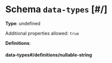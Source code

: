 # Schema  `data-types`  [#/]


**Type**: undefined





Additional properties allowed: `true`


**Definitions**:

#### data-types#/definitions/nullable-string 



